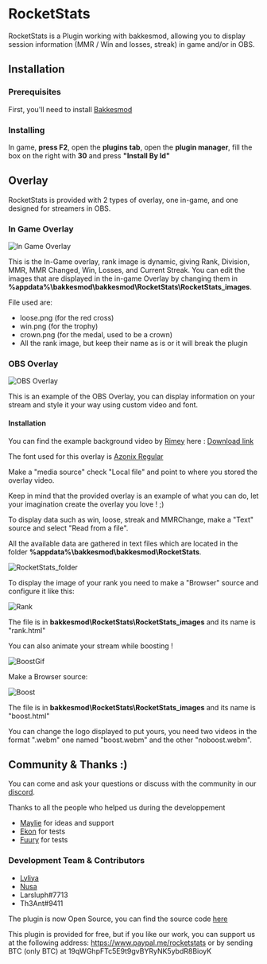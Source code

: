 # RocketStats

RocketStats is a Plugin working with bakkesmod, allowing you to display session information (MMR / Win and losses, streak) in game and/or in OBS.

## Installation

### Prerequisites
First, you'll need to install [Bakkesmod](https://www.bakkesmod.com/)

### Installing
In game, **press F2**, open the **plugins tab**, open the **plugin manager**, fill the box on the right with **30** and press **"Install By Id"**

## Overlay
RocketStats is provided with 2 types of overlay, one in-game, and one designed for streamers in OBS.

### In Game Overlay
![In Game Overlay](https://media.discordapp.net/attachments/681760010392436836/764021965488521246/unknown.png)

This is the In-Game overlay, rank image is dynamic, giving Rank, Division, MMR, MMR Changed, Win, Losses, and Current Streak. You can edit the images that are displayed in the in-game Overlay by changing them in **%appdata%\bakkesmod\bakkesmod\RocketStats\RocketStats_images**.

File used are:
- loose.png (for the red cross)
- win.png (for the trophy)
- crown.png (for the medal, used to be a crown)
- All the rank image, but keep their name as is or it will break the plugin

### OBS Overlay
![OBS Overlay](https://media.discordapp.net/attachments/593431328209371170/593803857448927232/tweet1.png)

This is an example of the OBS Overlay, you can display information on your stream and style it your way using custom video and font.

#### Installation
You can find the example background video by [Rimey](https://twitter.com/Rimey_) here : [Download link](https://drive.google.com/file/d/15ye_Iq-1lK_dkQKQvk_Ia5EwbTNEiViG/view?usp=sharing)

The font used for this overlay is [Azonix Regular](https://www.dafont.com/azonix.font)

Make a "media source" check "Local file" and point to where you stored the overlay video.

Keep in mind that the provided overlay is an example of what you can do, let your imagination create the overlay you love ! ;)

To display data such as win, loose, streak and MMRChange, make a "Text" source and select "Read from a file".

All the available data are gathered in text files which are located in the folder **%appdata%\bakkesmod\bakkesmod\RocketStats**.

![RocketStats_folder](https://cdn.discordapp.com/attachments/681760010392436836/764024258510454794/JIbl4j.png)

To display the image of your rank you need to make a "Browser" source and configure it like this:

![Rank](https://cdn.discordapp.com/attachments/681760010392436836/764024258443477002/wzE_RR.png)

The file is in **bakkesmod\RocketStats\RocketStats_images** and its name is "rank.html"

You can also animate your stream while boosting !

![BoostGif](https://cdn.discordapp.com/attachments/593431328209371170/600786830341832854/M1q6g5.gif)

Make a Browser source:

![Boost](https://cdn.discordapp.com/attachments/681760010392436836/764024263471923210/FkrpCU.png)

The file is in **bakkesmod\RocketStats\RocketStats_images** and its name is "boost.html"

You can change the logo displayed to put yours, you need two videos in the format ".webm" one named "boost.webm" and the other "noboost.webm".

## Community & Thanks :)

You can come and ask your questions or discuss with the community in our [discord](https://discord.gg/weBCBE4).

Thanks to all the people who helped us during the developpement

- [Maylie](https://www.twitch.tv/Maylie_tv) for ideas and support
- [Ekon](https://www.twitch.tv/ekonrl) for tests
- [Fuury](https://www.twitch.tv/FuuRy_Off) for tests

### Development Team & Contributors
- [Lyliya](https://twitter.com/Lyliiya)
- [Nusa](https://twitter.com/NuSa_yt)
- Larsluph#7713
- Th3Ant#9411

The plugin is now Open Source, you can find the source code [here](https://github.com/Lyliya/RocketStats)

This plugin is provided for free, but if you like our work, you can support us at the following address: https://www.paypal.me/rocketstats or by sending BTC (only BTC) at 19qWGhpFTc5E9t9gvBYRyNK5ybdR8BioyK
